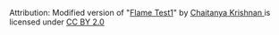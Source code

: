 Attribution:
Modified version of
"[Flame Test1](https://sketchfab.com/3d-models/flame-test1-2c7d712153934c2fbba13c436149f363)" by [
Chaitanya Krishnan
](https://sketchfab.com/chaitanyak) is licensed under [CC BY 2.0](https://creativecommons.org/licenses/by/2.0/)